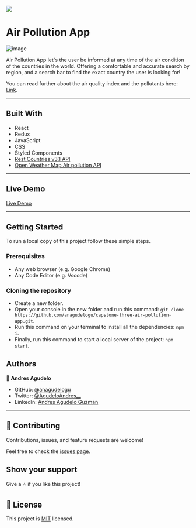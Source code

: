 ![](https://img.shields.io/badge/Microverse-blueviolet)

# Air Pollution App

![image](https://user-images.githubusercontent.com/77069011/175526063-fc8d418b-3502-4c9b-b8eb-54227fc534ad.png)

Air Pollution App let's the user be informed at any time of the air condition of the countries in the world. Offering a comfortable and accurate search by region, and a search bar to find the exact country the user is looking for!

You can read further about the air quality index and the pollutants here: [Link](https://en.wikipedia.org/wiki/Air_quality_index#CAQI).

---

## Built With

- React
- Redux
- JavaScript
- CSS
- Styled Components
- [Rest Countries v3.1 API](https://restcountries.com/)
- [Open Weather Map Air pollution API](https://openweathermap.org/api/air-pollution)

---

## Live Demo

[Live Demo](https://aag-air-pollution-app.netlify.app/)

---

## Getting Started

To run a local copy of this project follow these simple steps.

### Prerequisites

- Any web browser (e.g. Google Chrome)
- Any Code Editor (e.g. Vscode)

### Cloning the repository

- Create a new folder.
- Open your console in the new folder and run this command: `git clone https://github.com/anagudelogu/capstone-three-air-pollution-app.git`.
- Run this command on your terminal to install all the dependencies: `npm i`.
- Finally, run this command to start a local server of the project: `npm start`.

## Authors

👤 **Andres Agudelo**

- GitHub: [@anagudelogu](https://github.com/anagudelogu)
- Twitter: [@AgudeloAndres\_\_](https://twitter.com/AgudeloAndres__)
- LinkedIn: [Andres Agudelo Guzman](https://linkedin.com/in/aagst)

---

## 🤝 Contributing

Contributions, issues, and feature requests are welcome!

Feel free to check the [issues page](https://github.com/anagudelogu/capstone-three-air-pollution-app/issues).

## Show your support

Give a ⭐️ if you like this project!

## 📝 License

This project is [MIT](./LICENSE) licensed.
